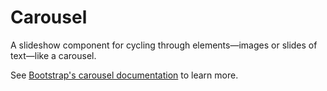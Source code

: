 # Carousel

<p class="lead">A slideshow component for cycling through elements—images or slides of text—like a carousel.</p>

See [Bootstrap's carousel documentation](http://getbootstrap.com/docs/4.1/components/carousel/) to learn more.
